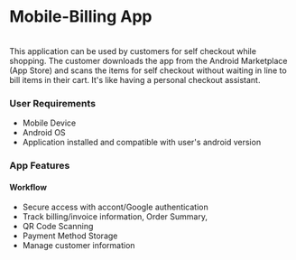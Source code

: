# Mobile-Billing App
<br>
This application can be used by customers for self checkout while shopping. The customer downloads the app from the Android Marketplace (App Store) and scans the items for self checkout without waiting in line to bill items in their cart. It's like having a personal checkout assistant.

 <br>

### User Requirements
- Mobile Device
- Android OS
- Application installed and compatible with user's android version
 
### App Features

#### Workflow

- Secure access with accont/Google authentication
- Track billing/invoice information, Order Summary, 
- QR Code Scanning
- Payment Method Storage
- Manage customer information
